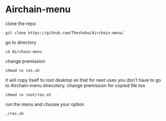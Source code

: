 # Airchain-menu

clone the repo
```
git clone https://github.com/Theshaho/Airchain-menu/
```
go to directory
```
cd Airchain-menu
```
change premission
```
chmod +x res.sh
```
it will copy itself to root desktop so that for next uses you don't have to go to Airchain-menu direcotory.
change premission for copied file too
```
chmod +x root/res.sh
```
run the menu and choose your option

```
./res.sh
```
